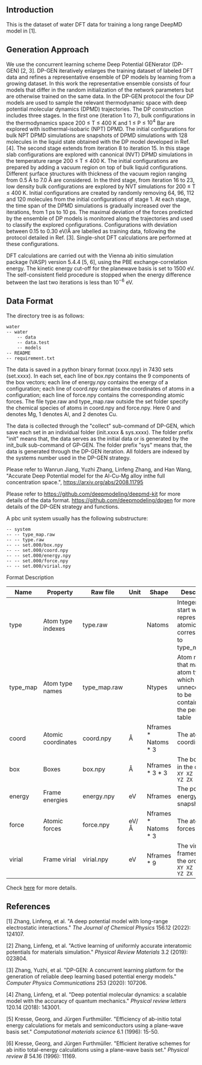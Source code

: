 ## Introduction

This is the dataset of water DFT data for training a long range DeepMD model in [1].

## Generation Approach

We use the concurrent learning scheme Deep Potential GENerator (DP-GEN) [2, 3]. DP-GEN iteratively enlarges the training dataset of labeled DFT data and refines a representative ensemble of DP models by learning from a growing dataset. In this work the representative ensemble consists of four models that differ in the random initialization of the network parameters but are otherwise trained on the same data. In the DP-GEN protocol the four DP models are used to sample the relevant thermodynamic space with deep potential molecular dynamics (DPMD) trajectories. The DP construction includes three stages. In the first one (iteration 1 to 7), bulk configurations in the thermodynamics space 200 ≤ T ≤ 400 K and 1 ≤ P ≤ $10^4$ Bar are explored with isothermal-isobaric (NPT) DPMD. The initial configurations for bulk NPT DPMD simulations are snapshots of DPMD simulations with 128 molecules in the liquid state obtained with the DP model developed in Ref. [4]. The second stage extends from iteration 8 to iteration 15. In this stage slab configurations are explored with canonical (NVT) DPMD simulations in the temperature range 200 ≤ T ≤ 400 K. The initial configurations are prepared by adding a vacuum region on top of bulk liquid configurations. Different surface structures with thickness of the vacuum region ranging from 0.5 Å to 7.0 Å are considered. In the third stage, from iteration 16 to 23, low density bulk configurations are explored by NVT simulations for 200 ≤ T ≤ 400 K. Initial configurations are created by randomly removing 64, 96, 112 and 120 molecules from the initial configurations of stage 1. At each stage, the time span of the DPMD simulations is gradually increased over the iterations, from 1 ps to 10 ps. The maximal deviation of the forces predicted by the ensemble of DP models is monitored along the trajectories and used to classify the explored configurations. Configurations with deviation between 0.15 to 0.30 eV/Å are labelled as training data, following the protocol detailed in Ref. [3]. Single-shot DFT calculations are performed at these configurations. 

DFT calculations are carried out with the Vienna ab initio simulation package (VASP) version 5.4.4 [5, 6], using the PBE exchange-correlation energy. The kinetic energy cut-off for the planewave basis is set to 1500 eV. The self-consistent field procedure is stopped when the energy difference between the last two iterations is less than $10^{−6}$ eV.

## Data Format

The directory tree is as follows:

```
water
-- water
	-- data
	-- data.test
	-- models
-- README
-- requirement.txt
```

The data is saved in a python binary format (xxxx.npy) in 7430 sets (set.xxxx).
In each set, each line of box.npy contains the 9 components of the box vectors; each line of energy.npy contains the energy of a configuration; each line of coord.npy contains the coordinates of atoms in a configuration; each line of force.npy contains the corresponding atomic forces.
The file type.raw and type_map.raw outside the set folder specify the chemical species of atoms in coord.npy and force.npy. Here 0 and denotes Mg, 1 denotes Al, and 2 denotes Cu. 

The data is collected through the "collect" sub-command of DP-GEN, which save each set in an individual folder (init.xxxx & sys.xxxx).
The folder prefix "init" means that, the data serves as the initial data or is generated by the init_bulk sub-command of GP-GEN. 
The folder prefix "sys" means that, the data is generated through the DP-GEN iteration.
All folders are indexed by the systems number used in the DP-GEN strategy.

Please refer to 
Wanrun Jiang, Yuzhi Zhang, Linfeng Zhang, and Han Wang, "Accurate Deep Potential model for the Al-Cu-Mg alloy inthe full concentration space.", https://arxiv.org/abs/2008.11795

Please refer to 
https://github.com/deepmodeling/deepmd-kit
for more details of the data format.
https://github.com/deepmodeling/dpgen
for more details of the DP-GEN strategy and functions.

A pbc unit system usually has the following substructure:

```
-- system
-- -- type_map.raw
-- -- type.raw
-- -- set.000/box.npy
-- -- set.000/coord.npy
-- -- set.000/energy.npy
-- -- set.000/force.npy
-- -- set.000/virial.npy
```

Format Description

| Name     | Property           | Raw file     | Unit | Shape                  | Description                                                  |
| -------- | ------------------ | ------------ | ---- | ---------------------- | ------------------------------------------------------------ |
| type     | Atom type indexes  | type.raw     |      | Natoms                 | Integers that start with 0, represent the atomic type corresponding to type_map.raw |
| type_map | Atom type names    | type_map.raw |      | Ntypes                 | Atom names that map to atom type, which is unnecessart to be contained in the periodic table |
| coord    | Atomic coordinates | coord.npy    | Å    | Nframes \* Natoms \* 3 | The atomic coordinates                                       |
| box      | Boxes              | box.npy      | Å    | Nframes \* 3 \* 3      | The box axes in the order `XX XY XZ YX YY YZ ZX ZY ZZ`       |
| energy   | Frame energies     | energy.npy   | eV   | Nframes                | The potential energy of snapshot                             |
| force    | Atomic forces      | force.npy    | eV/Å | Nframes \* Natoms \* 3 | The atomic forces                                            |
| virial   | Frame virial       | virial.npy   | eV   | Nframes * 9            | The virial frames are in the order `XX XY XZ YX YY YZ ZX ZY ZZ` |

Check [here](https://github.com/deepmodeling/deepmd-kit/blob/master/doc/data/system.md) for more details.



## References

[1] Zhang, Linfeng, et al. "A deep potential model with long-range electrostatic interactions." *The Journal of Chemical Physics* 156.12 (2022): 124107.

[2] Zhang, Linfeng, et al. "Active learning of uniformly accurate interatomic potentials for materials simulation." *Physical Review Materials* 3.2 (2019): 023804.

[3] Zhang, Yuzhi, et al. "DP-GEN: A concurrent learning platform for the generation of reliable deep learning based potential energy models." *Computer Physics Communications* 253 (2020): 107206.

[4] Zhang, Linfeng, et al. "Deep potential molecular dynamics: a scalable model with the accuracy of quantum mechanics." *Physical review letters* 120.14 (2018): 143001.

[5] Kresse, Georg, and Jürgen Furthmüller. "Efficiency of ab-initio total energy calculations for metals and semiconductors using a plane-wave basis set." *Computational materials science* 6.1 (1996): 15-50.

[6] Kresse, Georg, and Jürgen Furthmüller. "Efficient iterative schemes for ab initio total-energy calculations using a plane-wave basis set." *Physical review B* 54.16 (1996): 11169.
